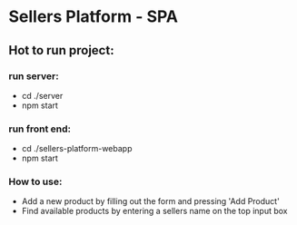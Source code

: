 # Sellers Platform - SPA

## Hot to run project:

### run server:
- cd ./server
- npm start


### run front end:
- cd ./sellers-platform-webapp
- npm start

### How to use:
- Add a new product by filling out the form and pressing 'Add Product'
- Find available products by entering a sellers name on the top input box